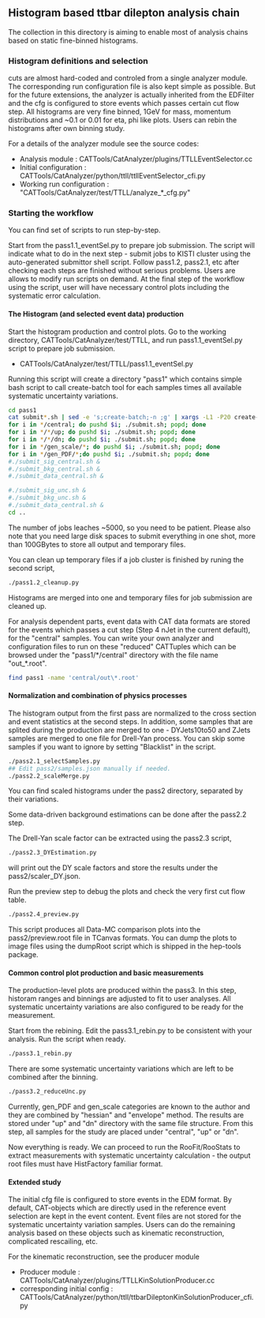 ## Histogram based ttbar dilepton analysis chain
The collection in this directory is aiming to enable most of analysis chains
based on static fine-binned histograms.

### Histogram definitions and selection ###
cuts are almost hard-coded and controled from a single analyzer module.
The corresponding run configuration file is also kept simple as possible.
But for the future extensions, the analyzer is actually inherited from the
EDFilter and the cfg is configured to store events which passes certain
cut flow step. All histograms are very fine binned, 1GeV for mass, momentum
distributions and ~0.1 or 0.01 for eta, phi like plots. Users can rebin
the histograms after own binning study.

For a details of the analyzer module see the source codes:
  * Analysis module : CATTools/CatAnalyzer/plugins/TTLLEventSelector.cc
  * Initial configuration : CATTools/CatAnalyzer/python/ttll/ttllEventSelector\_cfi.py
  * Working run configuration : "CATTools/CatAnalyzer/test/TTLL/analyze\_\*\_cfg.py"

### Starting the workflow ###
You can find set of scripts to run step-by-step.

Start from the pass1.1\_eventSel.py to prepare job submission. The
script will indicate what to do in the next step - submit jobs to KISTI
cluster using the auto-generated submittor shell script. Follow pass1.2,
pass2.1, etc after checking each steps are finished without serious problems.
Users are allows to modify run scripts on demand. At the final step of
the workflow using the script, user will have necessary control plots
including the systematic error calculation.

#### The Histogram (and selected event data) production ####
Start the histogram production and control plots.
Go to the working directory, CATTools/CatAnalyzer/test/TTLL,
and run pass1.1\_eventSel.py script to prepare job submission.
  * CATTools/CatAnalyzer/test/TTLL/pass1.1\_eventSel.py

Running this script will create a directory "pass1" which contains simple bash script
to call create-batch tool for each samples times all available systematic uncertainty variations.
```bash
cd pass1
cat submit*.sh | sed -e 's;create-batch;-n ;g' | xargs -L1 -P20 create-batch
for i in */central; do pushd $i; ./submit.sh; popd; done
for i in */*/up; do pushd $i; ./submit.sh; popd; done
for i in */*/dn; do pushd $i; ./submit.sh; popd; done
for i in */gen_scale/*; do pushd $i; ./submit.sh; popd; done
for i in */gen_PDF/*;do pushd $i; ./submit.sh; popd; done
#./submit_sig_central.sh &
#./submit_bkg_central.sh &
#./submit_data_central.sh &

#./submit_sig_unc.sh &
#./submit_bkg_unc.sh &
#./submit_data_central.sh &
cd ..
```

The number of jobs leaches ~5000, so you need to be patient.
Please also note that you need large disk spaces to submit everything in one shot,
more than 100GBytes to store all output and temporary files.

You can clean up temporary files if a job cluster is finished by runing the second script,
```bash
./pass1.2_cleanup.py
```
Histograms are merged into one and temporary files for job submission are cleaned up.

For analysis dependent parts, event data with CAT data formats are stored for the events
which passes a cut step (Step 4 nJet in the current default), for the "central" samples.
You can write your own analyzer and configuration files to run on these "reduced" CATTuples
which can be browsed under the "pass1/\*/central" directory with the file name "out\_\*.root".
```bash
find pass1 -name 'central/out\*.root'
```

#### Normalization and combination of physics processes ####
The histogram output from the first pass are normalized to the cross section and event statistics
at the second steps. In addition, some samples that are splited during the production are merged
to one - DYJets10to50 and ZJets samples are merged to one file for Drell-Yan process.
You can skip some samples if you want to ignore by setting "Blacklist" in the script.
```bash
./pass2.1_selectSamples.py
## Edit pass2/samples.json manually if needed.
./pass2.2_scaleMerge.py
```

You can find scaled histograms under the pass2 directory, separated by their variations.

Some data-driven background estimations can be done after the pass2.2 step.

The Drell-Yan scale factor can be extracted using the pass2.3 script,
```bash
./pass2.3_DYEstimation.py
```
will print out the DY scale factors and store the results under the pass2/scaler\_DY.json.

Run the preview step to debug the plots and check the very first cut flow table.
```bash
./pass2.4_preview.py
```

This script produces all Data-MC comparison plots into the pass2/preview.root file
in TCanvas formats. You can dump the plots to image files using the dumpRoot script
which is shipped in the hep-tools package.

#### Common control plot production and basic measurements ####
The production-level plots are produced within the pass3. In this step, historam ranges
and binnings are adjusted to fit to user analyses. All systematic uncertainty variations
are also configured to be ready for the measurement.

Start from the rebining. Edit the pass3.1_rebin.py to be consistent with your analysis.
Run the script when ready.
```bash
./pass3.1_rebin.py
```

There are some systematic uncertainty variations which are left to be combined after the
binning.
```bash
./pass3.2_reduceUnc.py
```

Currently, gen_PDF and gen_scale categories are known to the author and they
are combined by "hessian" and "envelope" method. The results are stored under "up" and
"dn" directory with the same file structure. From this step, all samples for the study
are placed under "central", "up" or "dn".

Now everything is ready. We can proceed to run the RooFit/RooStats to extract
measurements with systematic uncertainty calculation - the output root files
must have HistFactory familiar format.

#### Extended study ####
The initial cfg file is configured to store events in the EDM format.
By default, CAT-objects which are directly used
in the reference event selection are kept in the event content.
Event files are not stored for the systematic uncertainty variation
samples. Users can do the remaining analysis based on these objects
such as kinematic reconstruction, complicated rescailing, etc.

For the kinematic reconstruction, see the producer module
  * Producer module : CATTools/CatAnalyzer/plugins/TTLLKinSolutionProducer.cc
  * corresponding initial config : CATTools/CatAnalyzer/python/ttll/ttbarDileptonKinSolutionProducer\_cfi.py

